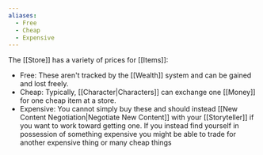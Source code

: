 ```yaml
---
aliases:
  - Free
  - Cheap
  - Expensive
---
```

The [[Store]] has a variety of prices for [[Items]]:
- Free: These aren't tracked by the [[Wealth]] system and can be gained and lost freely.
- Cheap: Typically, [[Character|Characters]] can exchange one [[Money]] for one cheap item at a store.
- Expensive: You cannot simply buy these and should instead [[New Content Negotiation|Negotiate New Content]] with your [[Storyteller]] if you want to work toward getting one. If you instead find yourself in possession of something expensive you might be able to trade for another expensive thing or many cheap things